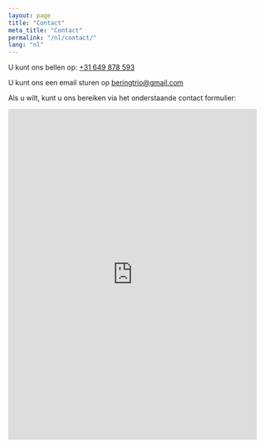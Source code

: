 ```yaml
---
layout: page
title: "Contact"
meta_title: "Contact"
permalink: "/nl/contact/"
lang: "nl"
---
```


U kunt ons bellen op: <a href="tel:+31649878593">+31 649 878 593</a>

U kunt ons een email sturen op <a href="mailto:beringtrio@gmail.com?Subject=Request%20from%20website" target="_top">beringtrio@gmail.com</a>

Als u wilt, kunt u ons bereiken via het onderstaande contact formulier:

<iframe src="https://docs.google.com/forms/d/1MTMRlrHEoaWh4uIKuilLHdKOZFFuTtJPD4Z7Q54WAJw/viewform?embedded=true" width="100%" height="670" frameborder="0" scrolling="no" marginheight="0" marginwidth="0">Loading...</iframe>


